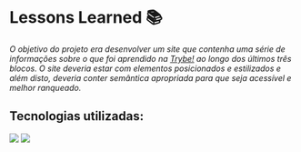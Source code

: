 <h1>Lessons Learned 📚</h1>
<p><em>O objetivo do projeto era desenvolver um site que contenha uma série de informações sobre o que foi aprendido na <a href="https://www.betrybe.com/" alt="Site da Trybe">Trybe!</a> ao longo dos últimos três blocos. O site deveria estar com elementos posicionados e estilizados e além disto, deveria conter semântica apropriada para que seja acessível e melhor ranqueado. </em></p>

<h2>Tecnologias utilizadas: </h2>

<img src='https://img.shields.io/badge/HTML-239120?style=for-the-badge&logo=html5&logoColor=white'></img>
<img src='https://img.shields.io/badge/CSS-239120?&style=for-the-badge&logo=css3&logoColor=white'></img>
